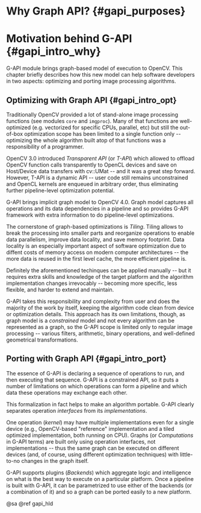 # Why Graph API? {#gapi_purposes}

# Motivation behind G-API {#gapi_intro_why}

G-API module brings graph-based model of execution to OpenCV. This
chapter briefly describes how this new model can help software
developers in two aspects: optimizing and porting image processing
algorithms.

## Optimizing with Graph API {#gapi_intro_opt}

Traditionally OpenCV provided a lot of stand-alone image processing
functions  (see modules `core` and `imgproc`). Many of that functions
are well-optimized (e.g. vectorized for specific CPUs, parallel, etc)
but still the out-of-box optimization scope has been limited to a
single function only -- optimizing the whole algorithm built atop of that
functions was a responsibility of a programmer.

OpenCV 3.0 introduced _Transparent API_ (or _T-API_) which allowed to
offload OpenCV function calls transparently to OpenCL devices and save
on Host/Device data transfers with cv::UMat -- and it was a great step
forward. However, T-API is a dynamic API -- user code still remains
unconstrained and OpenCL kernels are enqueued in arbitrary order, thus
eliminating further pipeline-level optimization potential.

G-API brings implicit graph model to OpenCV 4.0. Graph model captures
all operations and its data dependencies in a pipeline and so provides
G-API framework with extra information to do pipeline-level
optimizations.

The cornerstone of graph-based optimizations is _Tiling_. Tiling
allows to break the processing into smaller parts and reorganize
operations to enable data parallelism, improve data locality, and save
memory footprint. Data locality is an especially important aspect of
software optimization due to diffent costs of memory access on modern
computer architectures -- the more data is reused in the first level
cache, the more efficient pipeline is.

Definitely the aforementioned techinques can be applied manually --
but it requires extra skills and knowledge of the target platform and
the algorithm implementation changes irrevocably -- becoming more
specific, less flexible, and harder to extend and maintain.

G-API takes this responsibility and complexity from user and does the
majority of the work by itself, keeping the algorithm code clean from
device or optimization details. This approach has its own limitations,
though, as graph model is a _constrained_ model and not every
algorithm can be represented as a graph, so the G-API scope is limited
only to regular image processing -- various filters, arithmetic,
binary operations, and well-defined geometrical transformations.

## Porting with Graph API {#gapi_intro_port}

The essence of G-API is declaring a sequence of operations to run, and
then executing that sequence. G-API is a constrained API, so it puts a
number of limitations on which operations can form a pipeline and
which data these operations may exchange each other.

This formalization in fact helps to make an algorithm portable. G-API
clearly separates operation _interfaces_ from its _implementations_.

One operation (_kernel_) may have multiple implementations even for a
single device (e.g., OpenCV-based "reference" implementation and a
tiled optimized implementation, both running on CPU). Graphs (or
_Computations_ in G-API terms) are built only using operation
interfaces, not implementations -- thus the same graph can be executed
on different devices (and, of course, using different optimization
techniques) with little-to-no changes in the graph itself.

G-API supports plugins (_Backends_) which aggregate logic and
intelligence on what is the best way to execute on a particular
platform. Once a pipeline is built with G-API, it can be parametrized
to use either of the backends (or a combination of it) and so a graph
can be ported easily to a new platform.

@sa @ref gapi_hld
